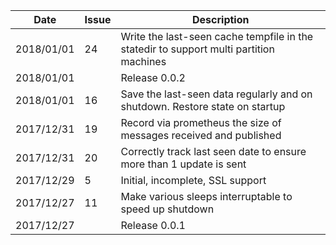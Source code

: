 |Date      |Issue |Description                                                                                              |
|----------|------|---------------------------------------------------------------------------------------------------------|
|2018/01/01|24    |Write the last-seen cache tempfile in the statedir to support multi partition machines                   |
|2018/01/01|      |Release 0.0.2                                                                                            |
|2018/01/01|16    |Save the last-seen data regularly and on shutdown.  Restore state on startup                             |
|2017/12/31|19    |Record via prometheus the size of messages received and published                                        |
|2017/12/31|20    |Correctly track last seen date to ensure more than 1 update is sent                                      |
|2017/12/29|5     |Initial, incomplete, SSL support                                                                         |
|2017/12/27|11    |Make various sleeps interruptable to speed up shutdown                                                   |
|2017/12/27|      |Release 0.0.1                                                                                            |
